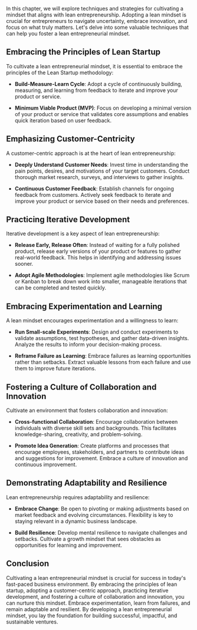 
In this chapter, we will explore techniques and strategies for cultivating a mindset that aligns with lean entrepreneurship. Adopting a lean mindset is crucial for entrepreneurs to navigate uncertainty, embrace innovation, and focus on what truly matters. Let's delve into some valuable techniques that can help you foster a lean entrepreneurial mindset.

Embracing the Principles of Lean Startup
----------------------------------------

To cultivate a lean entrepreneurial mindset, it is essential to embrace the principles of the Lean Startup methodology:

* **Build-Measure-Learn Cycle**: Adopt a cycle of continuously building, measuring, and learning from feedback to iterate and improve your product or service.

* **Minimum Viable Product (MVP)**: Focus on developing a minimal version of your product or service that validates core assumptions and enables quick iteration based on user feedback.

Emphasizing Customer-Centricity
-------------------------------

A customer-centric approach is at the heart of lean entrepreneurship:

* **Deeply Understand Customer Needs**: Invest time in understanding the pain points, desires, and motivations of your target customers. Conduct thorough market research, surveys, and interviews to gather insights.

* **Continuous Customer Feedback**: Establish channels for ongoing feedback from customers. Actively seek feedback to iterate and improve your product or service based on their needs and preferences.

Practicing Iterative Development
--------------------------------

Iterative development is a key aspect of lean entrepreneurship:

* **Release Early, Release Often**: Instead of waiting for a fully polished product, release early versions of your product or features to gather real-world feedback. This helps in identifying and addressing issues sooner.

* **Adopt Agile Methodologies**: Implement agile methodologies like Scrum or Kanban to break down work into smaller, manageable iterations that can be completed and tested quickly.

Embracing Experimentation and Learning
--------------------------------------

A lean mindset encourages experimentation and a willingness to learn:

* **Run Small-scale Experiments**: Design and conduct experiments to validate assumptions, test hypotheses, and gather data-driven insights. Analyze the results to inform your decision-making process.

* **Reframe Failure as Learning**: Embrace failures as learning opportunities rather than setbacks. Extract valuable lessons from each failure and use them to improve future iterations.

Fostering a Culture of Collaboration and Innovation
---------------------------------------------------

Cultivate an environment that fosters collaboration and innovation:

* **Cross-functional Collaboration**: Encourage collaboration between individuals with diverse skill sets and backgrounds. This facilitates knowledge-sharing, creativity, and problem-solving.

* **Promote Idea Generation**: Create platforms and processes that encourage employees, stakeholders, and partners to contribute ideas and suggestions for improvement. Embrace a culture of innovation and continuous improvement.

Demonstrating Adaptability and Resilience
-----------------------------------------

Lean entrepreneurship requires adaptability and resilience:

* **Embrace Change**: Be open to pivoting or making adjustments based on market feedback and evolving circumstances. Flexibility is key to staying relevant in a dynamic business landscape.

* **Build Resilience**: Develop mental resilience to navigate challenges and setbacks. Cultivate a growth mindset that sees obstacles as opportunities for learning and improvement.

Conclusion
----------------------------------------------------

Cultivating a lean entrepreneurial mindset is crucial for success in today's fast-paced business environment. By embracing the principles of lean startup, adopting a customer-centric approach, practicing iterative development, and fostering a culture of collaboration and innovation, you can nurture this mindset. Embrace experimentation, learn from failures, and remain adaptable and resilient. By developing a lean entrepreneurial mindset, you lay the foundation for building successful, impactful, and sustainable ventures.

